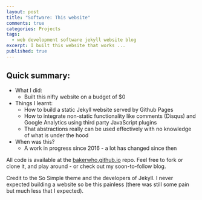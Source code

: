 ```yaml
---
layout: post
title: "Software: This website"
comments: true
categories: Projects
tags:
  - web development software jekyll website blog
excerpt: I built this website that works ...
published: true
---
```


## Quick summary:

- What I did:
    - Built this nifty website on a budget of $0
- Things I learnt:
    - How to build a static Jekyll website served by Github Pages
    - How to integrate non-static functionality like comments (Disqus) and Google Analytics using third party JavaScript plugins
    - That abstractions really can be used effectively with no knowledge of what is under the hood
- When was this?
    - A work in progress since 2016 - a lot has changed since then

<!---
### Key findings:
- Accuracy truth prediction or credibility prediction is
--->

All code is available at the [bakerwho.github.io](https://github.com/bakerwho/bakerwho.github.io) repo. Feel free to fork or clone it, and play around - or check out my soon-to-follow blog.

Credit to the So Simple theme and the developers of Jekyll. I never expected building a website so be this painless (there was still some pain but much less that I expected).
